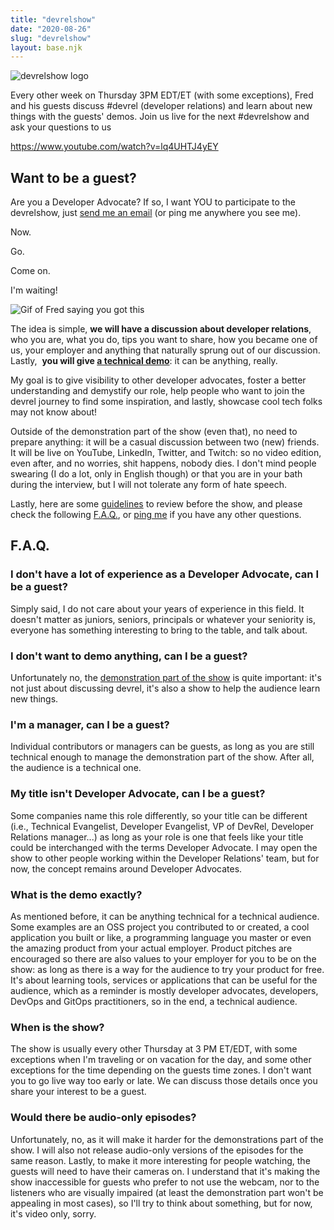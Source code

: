 ```yaml
---
title: "devrelshow"
date: "2020-08-26"
slug: "devrelshow"
layout: base.njk
---
```


![devrelshow logo](../images/Twitter-logo.jpg)

Every other week on Thursday 3PM EDT/ET (with some exceptions), Fred and his guests discuss #devrel (developer relations) and learn about new things with the guests' demos. Join us live for the next #devrelshow and ask your questions to us

https://www.youtube.com/watch?v=lq4UHTJ4yEY

## Want to be a guest?

Are you a Developer Advocate? If so, I want YOU to participate to the devrelshow, just [send me an email](mailto:hi@fred.dev) (or ping me anywhere you see me).

Now.

Go.

Come on.

I'm waiting!

![Gif of Fred saying you got this](../images/you-got-it.gif)

The idea is simple, **we will have a discussion about developer relations**, who you are, what you do, tips you want to share, how you became one of us, your employer and anything that naturally sprung out of our discussion. Lastly,  **you will give [a technical demo](#what-is-the-demo-exactly)**: it can be anything, really.

My goal is to give visibility to other developer advocates, foster a better understanding and demystify our role, help people who want to join the devrel journey to find some inspiration, and lastly, showcase cool tech folks may not know about!

Outside of the demonstration part of the show (even that), no need to prepare anything: it will be a casual discussion between two (new) friends. It will be live on YouTube, LinkedIn, Twitter, and Twitch: so no video edition, even after, and no worries, shit happens, nobody dies. I don't mind people swearing (I do a lot, only in English though) or that you are in your bath during the interview, but I will not tolerate any form of hate speech.

Lastly, here are some [guidelines](../recording-guidelines/) to review before the show, and please check the following [F.A.Q.](#faq), or [ping me](../contact) if you have any other questions.

## F.A.Q.

### I don't have a lot of experience as a Developer Advocate, can I be a guest?

Simply said, I do not care about your years of experience in this field. It doesn't matter as juniors, seniors, principals or whatever your seniority is, everyone has something interesting to bring to the table, and talk about.

### I don't want to demo anything, can I be a guest?

Unfortunately no, the [demonstration part of the show](#what-is-the-demo-exactly) is quite important: it's not just about discussing devrel, it's also a show to help the audience learn new things.

### I'm a manager, can I be a guest?

Individual contributors or managers can be guests, as long as you are still technical enough to manage the demonstration part of the show. After all, the audience is a technical one.

### My title isn't Developer Advocate, can I be a guest?

Some companies name this role differently, so your title can be different (i.e., Technical Evangelist, Developer Evangelist, VP of DevRel, Developer Relations manager...) as long as your role is one that feels like your title could be interchanged with the terms Developer Advocate. I may open the show to other people working within the Developer Relations' team, but for now, the concept remains around Developer Advocates.

### What is the demo exactly?

As mentioned before, it can be anything technical for a technical audience. Some examples are an OSS project you contributed to or created, a cool application you built or like, a programming language you master or even the amazing product from your actual employer. Product pitches are encouraged so there are also values to your employer for you to be on the show: as long as there is a way for the audience to try your product for free. It's about learning tools, services or applications that can be useful for the audience, which as a reminder is mostly developer advocates, developers, DevOps and GitOps practitioners, so in the end, a technical audience.

### When is the show?

The show is usually every other Thursday at 3 PM ET/EDT, with some exceptions when I'm traveling or on vacation for the day, and some other exceptions for the time depending on the guests time zones. I don't want you to go live way too early or late. We can discuss those details once you share your interest to be a guest.

### Would there be audio-only episodes?

Unfortunately, no, as it will make it harder for the demonstrations part of the show. I will also not release audio-only versions of the episodes for the same reason. Lastly, to make it more interesting for people watching, the guests will need to have their cameras on. I understand that it's making the show inaccessible for guests who prefer to not use the webcam, nor to the listeners who are visually impaired (at least the demonstration part won't be appealing in most cases), so I'll try to think about something, but for now, it's video only, sorry.
